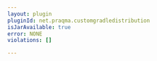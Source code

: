 ```yaml
---
layout: plugin
pluginId: net.praqma.customgradledistribution
isJarAvailable: true
error: NONE
violations: []

---
```

